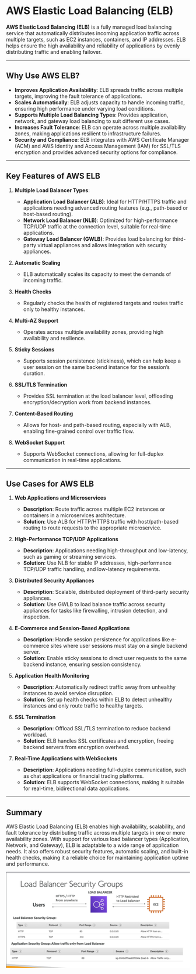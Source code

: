 # AWS Elastic Load Balancing (ELB)

**AWS Elastic Load Balancing (ELB)** is a fully managed load balancing service that automatically distributes incoming application traffic across multiple targets, such as EC2 instances, containers, and IP addresses. ELB helps ensure the high availability and reliability of applications by evenly distributing traffic and enabling failover.

---

## Why Use AWS ELB?
- **Improves Application Availability**: ELB spreads traffic across multiple targets, improving the fault tolerance of applications.
- **Scales Automatically**: ELB adjusts capacity to handle incoming traffic, ensuring high performance under varying load conditions.
- **Supports Multiple Load Balancing Types**: Provides application, network, and gateway load balancing to suit different use cases.
- **Increases Fault Tolerance**: ELB can operate across multiple availability zones, making applications resilient to infrastructure failures.
- **Security and Compliance**: ELB integrates with AWS Certificate Manager (ACM) and AWS Identity and Access Management (IAM) for SSL/TLS encryption and provides advanced security options for compliance.

---

## Key Features of AWS ELB
1. **Multiple Load Balancer Types**:
   - **Application Load Balancer (ALB)**: Ideal for HTTP/HTTPS traffic and applications needing advanced routing features (e.g., path-based or host-based routing).
   - **Network Load Balancer (NLB)**: Optimized for high-performance TCP/UDP traffic at the connection level, suitable for real-time applications.
   - **Gateway Load Balancer (GWLB)**: Provides load balancing for third-party virtual appliances and allows integration with security appliances.
  
2. **Automatic Scaling**
   - ELB automatically scales its capacity to meet the demands of incoming traffic.

3. **Health Checks**
   - Regularly checks the health of registered targets and routes traffic only to healthy instances.

4. **Multi-AZ Support**
   - Operates across multiple availability zones, providing high availability and resilience.

5. **Sticky Sessions**
   - Supports session persistence (stickiness), which can help keep a user session on the same backend instance for the session’s duration.

6. **SSL/TLS Termination**
   - Provides SSL termination at the load balancer level, offloading encryption/decryption work from backend instances.

7. **Content-Based Routing**
   - Allows for host- and path-based routing, especially with ALB, enabling fine-grained control over traffic flow.

8. **WebSocket Support**
   - Supports WebSocket connections, allowing for full-duplex communication in real-time applications.

---

## Use Cases for AWS ELB

1. **Web Applications and Microservices**
   - **Description**: Route traffic across multiple EC2 instances or containers in a microservices architecture.
   - **Solution**: Use ALB for HTTP/HTTPS traffic with host/path-based routing to route requests to the appropriate microservice.

2. **High-Performance TCP/UDP Applications**
   - **Description**: Applications needing high-throughput and low-latency, such as gaming or streaming services.
   - **Solution**: Use NLB for stable IP addresses, high-performance TCP/UDP traffic handling, and low-latency requirements.

3. **Distributed Security Appliances**
   - **Description**: Scalable, distributed deployment of third-party security appliances.
   - **Solution**: Use GWLB to load balance traffic across security appliances for tasks like firewalling, intrusion detection, and inspection.

4. **E-Commerce and Session-Based Applications**
   - **Description**: Handle session persistence for applications like e-commerce sites where user sessions must stay on a single backend server.
   - **Solution**: Enable sticky sessions to direct user requests to the same backend instance, ensuring session consistency.

5. **Application Health Monitoring**
   - **Description**: Automatically redirect traffic away from unhealthy instances to avoid service disruption.
   - **Solution**: Set up health checks within ELB to detect unhealthy instances and only route traffic to healthy targets.

6. **SSL Termination**
   - **Description**: Offload SSL/TLS termination to reduce backend workload.
   - **Solution**: ELB handles SSL certificates and encryption, freeing backend servers from encryption overhead.

7. **Real-Time Applications with WebSockets**
   - **Description**: Applications needing full-duplex communication, such as chat applications or financial trading platforms.
   - **Solution**: ELB supports WebSocket connections, making it suitable for real-time, bidirectional data applications.

---

## Summary

AWS Elastic Load Balancing (ELB) enables high availability, scalability, and fault tolerance by distributing traffic across multiple targets in one or more availability zones. With support for various load balancer types (Application, Network, and Gateway), ELB is adaptable to a wide range of application needs. It also offers robust security features, automatic scaling, and built-in health checks, making it a reliable choice for maintaining application uptime and performance.


![alt text](image.png)